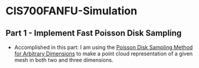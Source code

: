 # CIS700FANFU-Simulation

## Part 1 - Implement Fast Poisson Disk Sampling
- Accomplished in this part: I am using the [Poisson Disk Sampling Method for Arbitrary Dimensions](./Part1Info/PoissonDiskPaper.pdf) to make a point cloud representation of a given mesh in both two and three dimensions. 